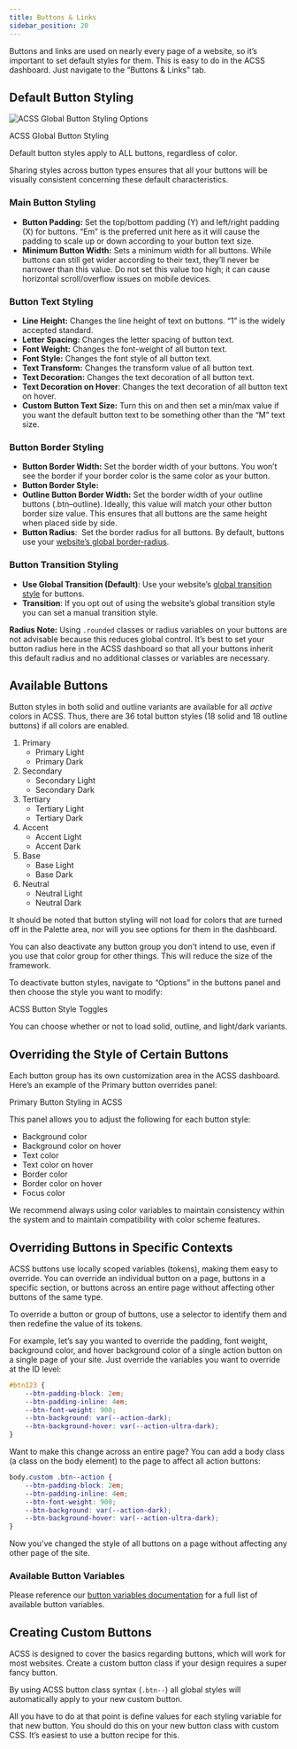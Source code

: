 ```yaml
---
title: Buttons & Links
sidebar_position: 20
---
```


Buttons and links are used on nearly every page of a website, so it’s important to set default styles for them. This is easy to do in the ACSS dashboard. Just navigate to the “Buttons & Links” tab.

## Default Button Styling

![ACSS Global Button Styling Options](https://automaticcss.com/wp-content/uploads/CleanShot-2024-05-29-at-15.42.41@2x-scaled.jpg)

ACSS Global Button Styling

Default button styles apply to ALL buttons, regardless of color.

Sharing styles across button types ensures that all your buttons will be visually consistent concerning these default characteristics.

### Main Button Styling

- **Button Padding:** Set the top/bottom padding (Y) and left/right padding (X) for buttons. “Em” is the preferred unit here as it will cause the padding to scale up or down according to your button text size.
- **Minimum Button Width:** Sets a minimum width for all buttons. While buttons can still get wider according to their text, they’ll never be narrower than this value. Do not set this value too high; it can cause horizontal scroll/overflow issues on mobile devices.

### Button Text Styling

- **Line Height:** Changes the line height of text on buttons. “1” is the widely accepted standard.
- **Letter Spacing:** Changes the letter spacing of button text.
- **Font Weight:** Changes the font-weight of all button text.
- **Font Style:** Changes the font style of all button text.
- **Text Transform:** Changes the transform value of all button text.
- **Text Decoration:** Changes the text decoration of all button text.
- **Text Decoration on Hover**: Changes the text decoration of all button text on hover.
- **Custom Button Text Size:** Turn this on and then set a min/max value if you want the default button text to be something other than the “M” text size.

### Button Border Styling

- **Button Border Width:** Set the border width of your buttons. You won’t see the border if your border color is the same color as your button.
- **Button Border Style:**
- **Outline Button Border Width:** Set the border width of your outline buttons (.btn–outline). Ideally, this value will match your other button border size value. This ensures that all buttons are the same height when placed side by side.
- **Button Radius**:  Set the border radius for all buttons. By default, buttons use your [website’s global border-radius](https://automaticcss.com/docs/global-border-system/).

### Button Transition Styling

- **Use Global Transition (Default)**: Use your website’s [global transition style](https://automaticcss.com/docs/transition/) for buttons.
- **Transition**: If you opt out of using the website’s global transition style you can set a manual transition style.

**Radius Note:** Using `.rounded` classes or radius variables on your buttons are not advisable because this reduces global control. It’s best to set your button radius here in the ACSS dashboard so that all your buttons inherit this default radius and no additional classes or variables are necessary.

## Available Buttons

Button styles in both solid and outline variants are available for all _active_ colors in ACSS. Thus, there are 36 total button styles (18 solid and 18 outline buttons) if all colors are enabled.

1.  Primary
    - Primary Light
    - Primary Dark
2.  Secondary
    - Secondary Light
    - Secondary Dark
3.  Tertiary
    - Tertiary Light
    - Tertiary Dark
4.  Accent
    - Accent Light
    - Accent Dark
5.  Base
    - Base Light
    - Base Dark
6.  Neutral
    - Neutral Light
    - Neutral Dark

It should be noted that button styling will not load for colors that are turned off in the Palette area, nor will you see options for them in the dashboard.

You can also deactivate any button group you don’t intend to use, even if you use that color group for other things. This will reduce the size of the framework.

To deactivate button styles, navigate to “Options” in the buttons panel and then choose the style you want to modify:

ACSS Button Style Toggles

You can choose whether or not to load solid, outline, and light/dark variants.

## Overriding the Style of Certain Buttons

Each button group has its own customization area in the ACSS dashboard. Here’s an example of the Primary button overrides panel:

Primary Button Styling in ACSS

This panel allows you to adjust the following for each button style:

- Background color
- Background color on hover
- Text color
- Text color on hover
- Border color
- Border color on hover
- Focus color

We recommend always using color variables to maintain consistency within the system and to maintain compatibility with color scheme features.

## Overriding Buttons in Specific Contexts

ACSS buttons use locally scoped variables (tokens), making them easy to override. You can override an individual button on a page, buttons in a specific section, or buttons across an entire page without affecting other buttons of the same type.

To override a button or group of buttons, use a selector to identify them and then redefine the value of its tokens.

For example, let’s say you wanted to override the padding, font weight, background color, and hover background color of a single action button on a single page of your site. Just override the variables you want to override at the ID level:

```CSS
#btn123 {
    --btn-padding-block: 2em;
    --btn-padding-inline: 4em;
    --btn-font-weight: 900;
    --btn-background: var(--action-dark);
    --btn-background-hover: var(--action-ultra-dark);
}
```

Want to make this change across an entire page? You can add a body class (a class on the body element) to the page to affect all action buttons:

```CSS
body.custom .btn--action {
    --btn-padding-block: 2em;
    --btn-padding-inline: 4em;
    --btn-font-weight: 900;
    --btn-background: var(--action-dark);
    --btn-background-hover: var(--action-ultra-dark);
}
```

Now you’ve changed the style of all buttons on a page without affecting any other page of the site.

### Available Button Variables

Please reference our [button variables documentation](https://automaticcss.com/docs/button-variables/) for a full list of available button variables.

## Creating Custom Buttons

ACSS is designed to cover the basics regarding buttons, which will work for most websites. Create a custom button class if your design requires a super fancy button.

By using ACSS button class syntax (`.btn--`) all global styles will automatically apply to your new custom button.

All you have to do at that point is define values for each styling variable for that new button. You should do this on your new button class with custom CSS. It’s easiest to use a button recipe for this.
